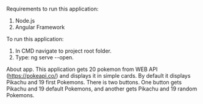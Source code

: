 Requirements to run this application:
1. Node.js
2. Angular Framework

To run this application:
1. In CMD navigate to project root folder.
2. Type: ng serve --open.

About app.
This application gets 20 pokemon from WEB API (https://pokeapi.co/) and displays it in simple cards.
By default it displays Pikachu and 19 first Pokemons.
There is two buttons. One button gets Pikachu and 19 default Pokemons, and another gets Pikachu and 19 random Pokemons.
